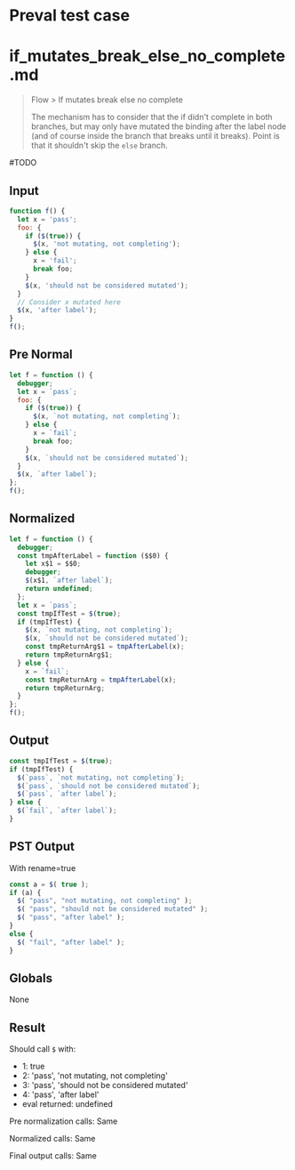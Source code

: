 # Preval test case

# if_mutates_break_else_no_complete.md

> Flow > If mutates break else no complete
>
> The mechanism has to consider that the if didn't complete in both branches, but may only have mutated the binding after the label node (and of course inside the branch that breaks until it breaks). Point is that it shouldn't skip the `else` branch.

#TODO

## Input

`````js filename=intro
function f() {
  let x = 'pass';
  foo: {
    if ($(true)) {
      $(x, 'not mutating, not completing');
    } else {
      x = 'fail';
      break foo;
    }
    $(x, 'should not be considered mutated');
  }
  // Consider x mutated here
  $(x, 'after label');
}
f();
`````

## Pre Normal

`````js filename=intro
let f = function () {
  debugger;
  let x = `pass`;
  foo: {
    if ($(true)) {
      $(x, `not mutating, not completing`);
    } else {
      x = `fail`;
      break foo;
    }
    $(x, `should not be considered mutated`);
  }
  $(x, `after label`);
};
f();
`````

## Normalized

`````js filename=intro
let f = function () {
  debugger;
  const tmpAfterLabel = function ($$0) {
    let x$1 = $$0;
    debugger;
    $(x$1, `after label`);
    return undefined;
  };
  let x = `pass`;
  const tmpIfTest = $(true);
  if (tmpIfTest) {
    $(x, `not mutating, not completing`);
    $(x, `should not be considered mutated`);
    const tmpReturnArg$1 = tmpAfterLabel(x);
    return tmpReturnArg$1;
  } else {
    x = `fail`;
    const tmpReturnArg = tmpAfterLabel(x);
    return tmpReturnArg;
  }
};
f();
`````

## Output

`````js filename=intro
const tmpIfTest = $(true);
if (tmpIfTest) {
  $(`pass`, `not mutating, not completing`);
  $(`pass`, `should not be considered mutated`);
  $(`pass`, `after label`);
} else {
  $(`fail`, `after label`);
}
`````

## PST Output

With rename=true

`````js filename=intro
const a = $( true );
if (a) {
  $( "pass", "not mutating, not completing" );
  $( "pass", "should not be considered mutated" );
  $( "pass", "after label" );
}
else {
  $( "fail", "after label" );
}
`````

## Globals

None

## Result

Should call `$` with:
 - 1: true
 - 2: 'pass', 'not mutating, not completing'
 - 3: 'pass', 'should not be considered mutated'
 - 4: 'pass', 'after label'
 - eval returned: undefined

Pre normalization calls: Same

Normalized calls: Same

Final output calls: Same
